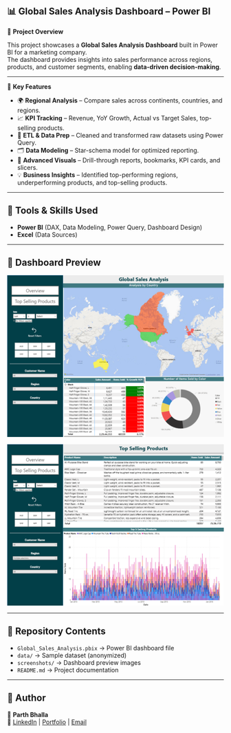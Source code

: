 ## 📊 Global Sales Analysis Dashboard – Power BI  

🔹 **Project Overview**

This project showcases a **Global Sales Analysis Dashboard** built in Power BI for a marketing company.  
The dashboard provides insights into sales performance across regions, products, and customer segments, enabling **data-driven decision-making**.  

---

🔹 **Key Features**  
- 🌍 **Regional Analysis** – Compare sales across continents, countries, and regions.  
- 📈 **KPI Tracking** – Revenue, YoY Growth, Actual vs Target Sales, top-selling products. 
- 🔄 **ETL & Data Prep** – Cleaned and transformed raw datasets using Power Query.  
- 🗂 **Data Modeling** – Star-schema model for optimized reporting.  
- 🎯 **Advanced Visuals** – Drill-through reports, bookmarks, KPI cards, and slicers.  
- 💡 **Business Insights** – Identified top-performing regions, underperforming products, and top-selling products.

---

## 🔹 Tools & Skills Used  
- **Power BI** (DAX, Data Modeling, Power Query, Dashboard Design)  
- **Excel** (Data Sources) 

---

## 🔹 Dashboard Preview  
![](screenshots/dashboard_overview.png)

![](screenshots/dashnoard_topselling_products.png)


---


## 🔹 Repository Contents  
- `Global_Sales_Analysis.pbix` → Power BI dashboard file  
- `data/` → Sample dataset (anonymized)  
- `screenshots/` → Dashboard preview images  
- `README.md` → Project documentation  

---

## 🔹 Author  
👤 **Parth Bhalla**  
🔗 [LinkedIn](https://www.linkedin.com/in/parth-bhalla-a00a56235/) | [Portfolio](#) | [Email](#)  
